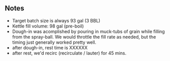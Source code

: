 


## Notes

- Target batch size is always 93 gal (3 BBL)
- Kettle fill volume: 98 gal (pre-boil)
- Dough-in was acomplished by pouring in muck-tubs of grain while filling from the spray-ball.  We would throttle the fill rate as needed, but the timing just generally worked pretty well.  
- after dough-in, rest time is XXXXXX
- after rest, we'd recirc (recirculate / lauter) for 45 mins.
